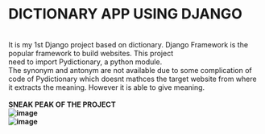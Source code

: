 # DICTIONARY APP USING DJANGO

<br>It is my 1st Django project based on dictionary. Django Framework is the popular framework to build websites. This project<br>
need to import Pydictionary, a python module. <br>
The synonym and antonym are not available due to some complication of code of Pydictionary which doesnt mathces the target website
from where it extracts the meaning. However it is able to give meaning. <br>
<br>
<B>SNEAK PEAK OF THE PROJECT <B>
<br>
![image](https://github.com/Abhishek182005/Dictionary-Django/assets/164459641/6722d6ed-7532-416f-9b73-81626a4e21c5)
<br>
![image](https://github.com/Abhishek182005/Dictionary-Django/assets/164459641/ad74acef-978e-4771-b12e-63874b6dce38)


